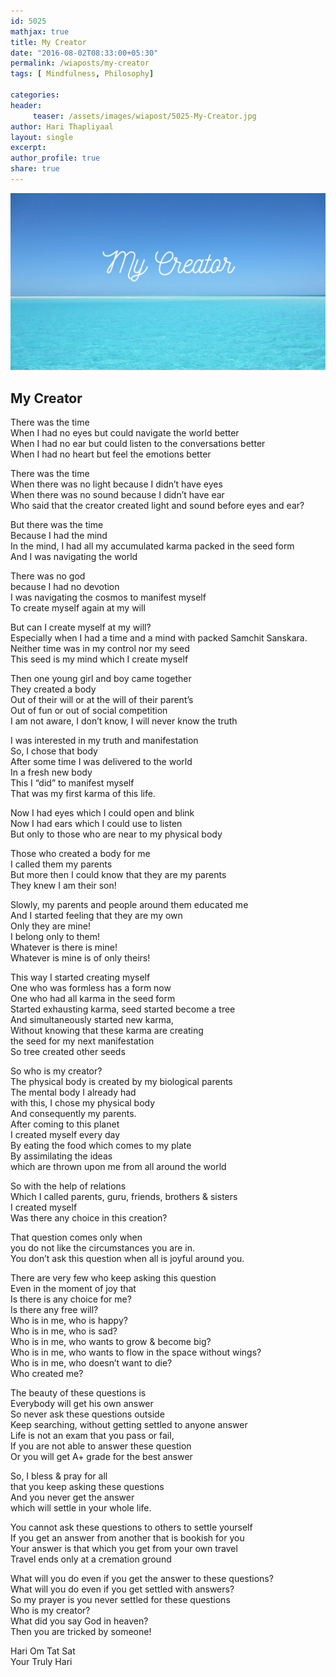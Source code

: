 ```yaml
--- 
id: 5025
mathjax: true  
title: My Creator
date: "2016-08-02T08:33:00+05:30"
permalink: /wiaposts/my-creator
tags: [ Mindfulness, Philosophy]    

categories: 
header:
     teaser: /assets/images/wiapost/5025-My-Creator.jpg
author: Hari Thapliyaal 
layout: single 
excerpt:  
author_profile: true 
share: true 
---
```


![My Creator](/assets/images/wiapost/5025-My-Creator.jpg)

## My Creator

    
There was the time     
When I had no eyes but could navigate the world better     
When I had no ear but could listen to the conversations better     
When I had no heart but feel the emotions better    
    
There was the time     
When there was no light because I didn’t have eyes     
When there was no sound because I didn’t have ear     
Who said that the creator created light and sound before eyes and ear?    
    
But there was the time     
Because I had the mind     
In the mind, I had all my accumulated karma packed in the seed form     
And I was navigating the world    
    
There was no god     
because I had no devotion     
I was navigating the cosmos to manifest myself     
To create myself again at my will    
    
But can I create myself at my will?     
Especially when I had a time and a mind with packed Samchit Sanskara.     
Neither time was in my control nor my seed     
This seed is my mind which I create myself    
    
Then one young girl and boy came together     
They created a body     
Out of their will or at the will of their parent’s     
Out of fun or out of social competition     
I am not aware, I don’t know, I will never know the truth    
    
I was interested in my truth and manifestation     
So, I chose that body     
After some time I was delivered to the world     
In a fresh new body     
This I “did” to manifest myself     
That was my first karma of this life.    
    
Now I had eyes which I could open and blink     
Now I had ears which I could use to listen     
But only to those who are near to my physical body    
    
Those who created a body for me     
I called them my parents     
But more then I could know that they are my parents     
They knew I am their son!    
    
Slowly, my parents and people around them educated me     
And I started feeling that they are my own     
Only they are mine!     
I belong only to them!     
Whatever is there is mine!     
Whatever is mine is of only theirs!    
    
This way I started creating myself     
One who was formless has a form now     
One who had all karma in the seed form     
Started exhausting karma, seed started become a tree     
And simultaneously started new karma,     
Without knowing that these karma are creating     
the seed for my next manifestation     
So tree created other seeds    
    
So who is my creator?     
The physical body is created by my biological parents     
The mental body I already had     
with this, I chose my physical body     
And consequently my parents.     
After coming to this planet     
I created myself every day     
By eating the food which comes to my plate     
By assimilating the ideas     
which are thrown upon me from all around the world    
    
So with the help of relations     
Which I called parents, guru, friends, brothers &amp; sisters     
I created myself     
Was there any choice in this creation?    
    
That question comes only when     
you do not like the circumstances you are in.     
You don’t ask this question when all is joyful around you.    
    
There are very few who keep asking this question     
Even in the moment of joy that     
Is there is any choice for me?     
Is there any free will?     
Who is in me, who is happy?     
Who is in me, who is sad?     
Who is in me, who wants to grow &amp; become big?     
Who is in me, who wants to flow in the space without wings?     
Who is in me, who doesn’t want to die?     
Who created me?    
    
The beauty of these questions is     
Everybody will get his own answer     
So never ask these questions outside     
Keep searching, without getting settled to anyone answer     
Life is not an exam that you pass or fail,     
If you are not able to answer these question     
Or you will get A+ grade for the best answer    
    
So, I bless &amp; pray for all     
that you keep asking these questions     
And you never get the answer     
which will settle in your whole life.    
    
You cannot ask these questions to others to settle yourself     
If you get an answer from another that is bookish for you     
Your answer is that which you get from your own travel     
Travel ends only at a cremation ground    
    
What will you do even if you get the answer to these questions?     
What will you do even if you get settled with answers?     
So my prayer is you never settled for these questions     
Who is my creator?     
What did you say God in heaven?     
Then you are tricked by someone!    
    
Hari Om Tat Sat     
Your Truly Hari    
